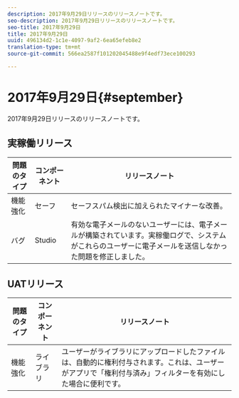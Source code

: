 ```yaml
---
description: 2017年9月29日リリースのリリースノートです。
seo-description: 2017年9月29日リリースのリリースノートです。
seo-title: 2017年9月29日
title: 2017年9月29日
uuid: 496134d2-1c1e-4097-9af2-6ea65efeb8e2
translation-type: tm+mt
source-git-commit: 566ea2587f101202045488e9f4edf73ece100293

---
```



# 2017年9月29日{#september}

2017年9月29日リリースのリリースノートです。

## 実稼働リリース

| **問題のタイプ** | **コンポーネント** | **リリースノート** |
|---|---|---|
| 機能強化 | セーフ | セーフスパム検出に加えられたマイナーな改善。 |
| バグ | Studio | 有効な電子メールのないユーザーには、電子メールが構築されています。実稼働ログで、システムがこれらのユーザーに電子メールを送信しなかった問題を修正しました。 |

## UATリリース

| **問題のタイプ** | **コンポーネント** | **リリースノート** |
|---|---|---|
| 機能強化 | ライブラリ | ユーザーがライブラリにアップロードしたファイルは、自動的に権利付与されます。これは、ユーザーがアプリで「権利付与済み」フィルターを有効にした場合に便利です。 |

